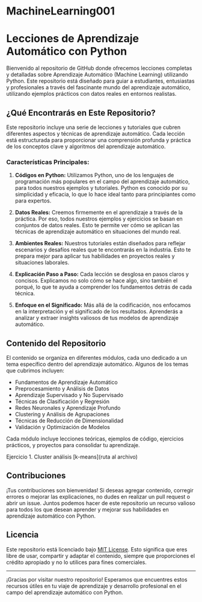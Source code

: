 # MachineLearning001
# Lecciones de Aprendizaje Automático con Python

Bienvenido al repositorio de GitHub donde ofrecemos lecciones completas y detalladas sobre Aprendizaje Automático (Machine Learning) utilizando Python. Este repositorio está diseñado para guiar a estudiantes, entusiastas y profesionales a través del fascinante mundo del aprendizaje automático, utilizando ejemplos prácticos con datos reales en entornos realistas.

## ¿Qué Encontrarás en Este Repositorio?

Este repositorio incluye una serie de lecciones y tutoriales que cubren diferentes aspectos y técnicas de aprendizaje automático. Cada lección está estructurada para proporcionar una comprensión profunda y práctica de los conceptos clave y algoritmos del aprendizaje automático.

### Características Principales:

1. **Códigos en Python:** Utilizamos Python, uno de los lenguajes de programación más populares en el campo del aprendizaje automático, para todos nuestros ejemplos y tutoriales. Python es conocido por su simplicidad y eficacia, lo que lo hace ideal tanto para principiantes como para expertos.

2. **Datos Reales:** Creemos firmemente en el aprendizaje a través de la práctica. Por eso, todos nuestros ejemplos y ejercicios se basan en conjuntos de datos reales. Esto te permite ver cómo se aplican las técnicas de aprendizaje automático en situaciones del mundo real.

3. **Ambientes Reales:** Nuestros tutoriales están diseñados para reflejar escenarios y desafíos reales que te encontrarás en la industria. Esto te prepara mejor para aplicar tus habilidades en proyectos reales y situaciones laborales.

4. **Explicación Paso a Paso:** Cada lección se desglosa en pasos claros y concisos. Explicamos no solo cómo se hace algo, sino también el porqué, lo que te ayuda a comprender los fundamentos detrás de cada técnica.

5. **Enfoque en el Significado:** Más allá de la codificación, nos enfocamos en la interpretación y el significado de los resultados. Aprenderás a analizar y extraer insights valiosos de tus modelos de aprendizaje automático.

## Contenido del Repositorio

El contenido se organiza en diferentes módulos, cada uno dedicado a un tema específico dentro del aprendizaje automático. Algunos de los temas que cubrimos incluyen:

- Fundamentos de Aprendizaje Automático
- Preprocesamiento y Análisis de Datos
- Aprendizaje Supervisado y No Supervisado
- Técnicas de Clasificación y Regresión
- Redes Neuronales y Aprendizaje Profundo
- Clustering y Análisis de Agrupaciones
- Técnicas de Reducción de Dimensionalidad
- Validación y Optimización de Modelos

Cada módulo incluye lecciones teóricas, ejemplos de código, ejercicios prácticos, y proyectos para consolidar tu aprendizaje.

Ejercicio 1. Cluster análisis [k-means](ruta al archivo)

## Contribuciones

¡Tus contribuciones son bienvenidas! Si deseas agregar contenido, corregir errores o mejorar las explicaciones, no dudes en realizar un pull request o abrir un issue. Juntos podemos hacer de este repositorio un recurso valioso para todos los que desean aprender y mejorar sus habilidades en aprendizaje automático con Python.

## Licencia

Este repositorio está licenciado bajo [MIT License](LICENSE). Esto significa que eres libre de usar, compartir y adaptar el contenido, siempre que proporciones el crédito apropiado y no lo utilices para fines comerciales.

---

¡Gracias por visitar nuestro repositorio! Esperamos que encuentres estos recursos útiles en tu viaje de aprendizaje y desarrollo profesional en el campo del aprendizaje automático con Python.


